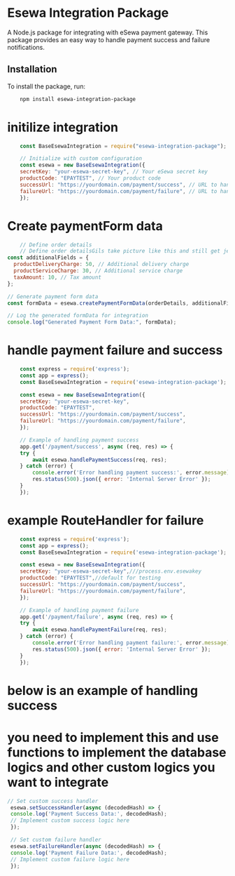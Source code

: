 # Esewa Integration Package

A Node.js package for integrating with eSewa payment gateway. This package provides an easy way to handle payment success and failure notifications.

## Installation

To install the package, run:

```bash
    npm install esewa-integration-package
```

# initilize integration

```js
    const BaseEsewaIntegration = require("esewa-integration-package");

    // Initialize with custom configuration
    const esewa = new BaseEsewaIntegration({
    secretKey: "your-esewa-secret-key", // Your eSewa secret key
    productCode: "EPAYTEST", // Your product code
    successUrl: "https://yourdomain.com/payment/success", // URL to handle successful payments
    failureUrl: "https://yourdomain.com/payment/failure", // URL to handle failed payments
    });
```

# Create paymentForm data

```js
    // Define order details
    // Define order detailsGils take picture like this and still get jealous & hate each other 😂
const additionalFields = {
  productDeliveryCharge: 50, // Additional delivery charge
  productServiceCharge: 30, // Additional service charge
  taxAmount: 10, // Tax amount
};

// Generate payment form data
const formData = esewa.createPaymentFormData(orderDetails, additionalFields);

// Log the generated formData for integration
console.log("Generated Payment Form Data:", formData);

```

# handle payment failure and success

```js
    const express = require('express');
    const app = express();
    const BaseEsewaIntegration = require('esewa-integration-package');

    const esewa = new BaseEsewaIntegration({
    secretKey: "your-esewa-secret-key",
    productCode: "EPAYTEST",
    successUrl: "https://yourdomain.com/payment/success",
    failureUrl: "https://yourdomain.com/payment/failure",
    });

    // Example of handling payment success
    app.get('/payment/success', async (req, res) => {
    try {
        await esewa.handlePaymentSuccess(req, res);
    } catch (error) {
        console.error('Error handling payment success:', error.message);
        res.status(500).json({ error: 'Internal Server Error' });
    }
    });
```


# example RouteHandler for failure
```js
    const express = require('express');
    const app = express();
    const BaseEsewaIntegration = require('esewa-integration-package');

    const esewa = new BaseEsewaIntegration({
    secretKey: "your-esewa-secret-key",///process.env.esewakey
    productCode: "EPAYTEST",//default for testing
    successUrl: "https://yourdomain.com/payment/success",
    failureUrl: "https://yourdomain.com/payment/failure",
    });

    // Example of handling payment failure
    app.get('/payment/failure', async (req, res) => {
    try {
        await esewa.handlePaymentFailure(req, res);
    } catch (error) {
        console.error('Error handling payment failure:', error.message);
        res.status(500).json({ error: 'Internal Server Error' });
    }
    });

```

# below is an example of handling success
# you need to implement this and use functions to implement the database logics and other custom logics you want to integrate

   ```js
   // Set custom success handler
    esewa.setSuccessHandler(async (decodedHash) => {
    console.log('Payment Success Data:', decodedHash);
    // Implement custom success logic here
    });

    // Set custom failure handler
    esewa.setFailureHandler(async (decodedHash) => {
    console.log('Payment Failure Data:', decodedHash);
    // Implement custom failure logic here
    });
```
